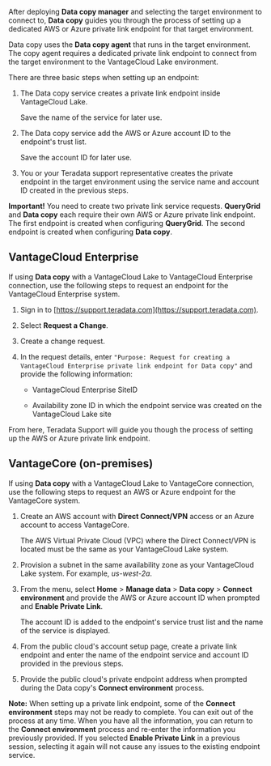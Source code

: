 After deploying **Data copy manager** and selecting the target environment to connect to, **Data copy** guides you through the process of setting up a dedicated AWS or Azure private link endpoint for that target environment.

Data copy uses the **Data copy agent** that runs in the target environment. The copy agent requires a dedicated private link endpoint to connect from the target environment to the VantageCloud Lake environment.

There are three basic steps when setting up an endpoint:

1.  The Data copy service creates a private link endpoint inside VantageCloud Lake.

    Save the name of the service for later use.


1.  The Data copy service add the AWS or Azure account ID to the endpoint's trust list.

    Save the account ID for later use.


1.  You or your Teradata support representative creates the private endpoint in the target environment using the service name and account ID created in the previous steps.


**Important!** You need to create two private link service requests. **QueryGrid** and **Data copy** each require their own AWS or Azure private link endpoint. The first endpoint is created when configuring **QueryGrid**. The second endpoint is created when configuring **Data copy**.

## VantageCloud Enterprise


If using **Data copy** with a VantageCloud Lake to VantageCloud Enterprise connection, use the following steps to request an endpoint for the VantageCloud Enterprise system.

1.  Sign in to [https://support.teradata.com](https://support.teradata.com).


1.  Select **Request a Change**.


1.  Create a change request.


1.  In the request details, enter 
    `
    "Purpose: Request for creating a VantageCloud Enterprise private link endpoint for Data copy"
    `
   and provide the following information:

    -   VantageCloud Enterprise SiteID


    -   Availability zone ID in which the endpoint service was created on the VantageCloud Lake site


From here, Teradata Support will guide you though the process of setting up the AWS or Azure private link endpoint.

## VantageCore (on-premises)


If using **Data copy** with a VantageCloud Lake to VantageCore connection, use the following steps to request an AWS or Azure endpoint for the VantageCore system.

1.  Create an AWS account with **Direct Connect/VPN** access or an Azure account to access VantageCore.

    The AWS Virtual Private Cloud (VPC) where the Direct Connect/VPN is located must be the same as your VantageCloud Lake system.


1.  Provision a subnet in the same availability zone as your VantageCloud Lake system. For example, *us-west-2a*.


1.  From the menu, select **Home** > **Manage data** > **Data copy** > **Connect environment** and provide the AWS or Azure account ID when prompted and **Enable Private Link**.

    The account ID is added to the endpoint's service trust list and the name of the service is displayed.


1.  From the public cloud's account setup page, create a private link endpoint and enter the name of the endpoint service and account ID provided in the previous steps.


1.  Provide the public cloud's private endpoint address when prompted during the Data copy's **Connect environment** process.


**Note:** When setting up a private link endpoint, some of the **Connect environment** steps may not be ready to complete. You can exit out of the process at any time. When you have all the information, you can return to the **Connect environment** process and re-enter the information you previously provided. If you selected **Enable Private Link** in a previous session, selecting it again will not cause any issues to the existing endpoint service.

